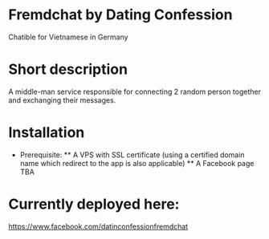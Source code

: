 # Fremdchat by Dating Confession
Chatible for Vietnamese in Germany

# Short description
A middle-man service responsible for connecting 2 random person together and exchanging their messages.

# Installation
* Prerequisite: 
** A VPS with SSL certificate (using a certified domain name which redirect to the app is also applicable) 
** A Facebook page
TBA

# Currently deployed here:
https://www.facebook.com/datinconfessionfremdchat
